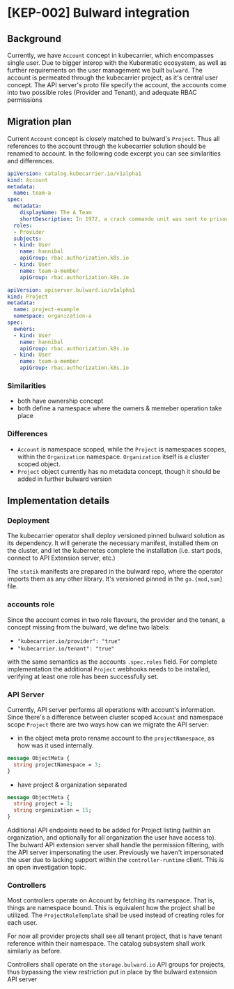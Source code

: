 # [KEP-002] Bulward integration

## Background

Currently, we have `Account` concept in kubecarrier, which encompasses single user. Due to bigger interop with the Kubermatic ecosystem, as well as further requirements on the user management we built `bulward`. The account is permeated through the kubecarrier project, as it's central user concept. The API server's proto file specify the account, the accounts come into two possible roles (Provider and Tenant), and adequate RBAC permissions

## Migration plan

Current `Account` concept is closely matched to bulward's `Project`. Thus all references to the account through the kubecarrier solution should be renamed to account. In the following code excerpt you can see similarities and differences.

```yaml
apiVersion: catalog.kubecarrier.io/v1alpha1
kind: Account
metadata:
  name: team-a
spec:
  metadata:
    displayName: The A Team
    shortDescription: In 1972, a crack commando unit was sent to prison by a military court...
  roles:
  - Provider
  subjects:
  - kind: User
    name: hannibal
    apiGroup: rbac.authorization.k8s.io
  - kind: User
    name: team-a-member
    apiGroup: rbac.authorization.k8s.io
```

```yaml
apiVersion: apiserver.bulward.io/v1alpha1
kind: Project
metadata:
  name: project-example
  namespace: organization-a
spec:
  owners:
  - kind: User
    name: hannibal
    apiGroup: rbac.authorization.k8s.io
  - kind: User
    name: team-a-member
    apiGroup: rbac.authorization.k8s.io
```

### Similarities

* both have ownership concept
* both define a namespace where the owners & memeber operation take place

### Differences

* `Account` is namespace scoped, while the `Project` is namespaces scopes, within the `Organization` namespace. `Organization` itself is a cluster scoped object.
* `Project` object currently has no metadata concept, though it should be added in further bulward version


## Implementation details

### Deployment

The kubecarrier operator shall deploy versioned pinned bulward solution as its dependency. It will generate the necessary manifest, installed them on the cluster, and let the kubernetes complete the installation (i.e. start pods, connect to API Extension server, etc.)

The `statik` manifests are prepared in the bulward repo, where the operator imports them as any other library. It's versioned pinned in the `go.{mod,sum}` file.

### accounts role

Since the account comes in two role flavours, the provider and the tenant, a concept missing from the bulward, we define two labels:

* `"kubecarrier.io/provider": "true"`
* `"kubecarrier.io/tenant": "true"`

with the same semantics as the accounts `.spec.roles` field. For complete implementation the additional `Project` webhooks needs to be installed, verifying at least one role has been successfully set.

### API Server

Currently, API server performs all operations with account's information. Since there's a difference between cluster scoped `Account` and namespace scope `Project` there are two ways how can we migrate the API server:

* in the object meta proto rename account to the `projectNamespace`, as how was it used internally.
```protobuf
message ObjectMeta {
  string projectNamespace = 3;
}
```

* have project & organization separated
```protobuf
message ObjectMeta {
  string project = 3;
  string organization = 15;
}
```

Additional API endpoints need to be added for Project listing (within an organization, and optionally for all organization the user have access to). The bulward API extension server shall handle the permission filtering, with the API server impersonating the user. Previously we haven't impersonated the user due to lacking support within the `controller-runtime` client. This is an open investigation topic.

### Controllers

Most controllers operate on Account by fetching its namespace. That is, things are namespace bound. This is equivalent how the project shall be utilized. The `ProjectRoleTemplate` shall be used instead of creating roles for each user.

For now all provider projects shall see all tenant project, that is have tenant reference within their namespace. The catalog subsystem shall work similarly as before.

Controllers shall operate on the `storage.bulward.io` API groups for projects, thus bypassing the view restriction put in place by the bulward extension API server

